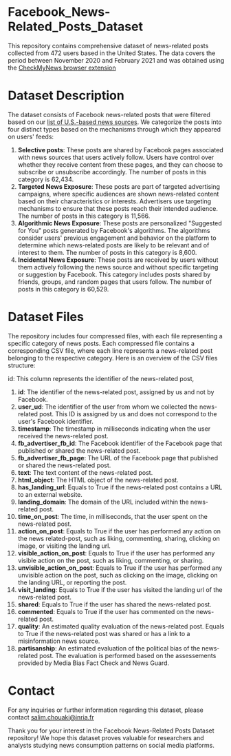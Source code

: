# Facebook_News-Related_Posts_Dataset

This repository contains comprehensive dataset of news-related posts collected from 472 users based in the United States. The data covers the period between November 2020 and February 2021 and was obtained using the [CheckMyNews browser extension](https://github.com/CHOUAKIsalim/CheckMyNews)


# Dataset Description
The dataset consists of Facebook news-related posts that were filtered based on our [list of U.S.-based news sources](https://github.com/CHOUAKIsalim/US_News_Outlets_Dataset). We categorize the posts into four distinct types based on the mechanisms through which they appeared on users' feeds: 


1. **Selective posts**: These posts are shared by Facebook pages associated with news sources that users actively follow. Users have control over whether they receive content from these pages, and they can choose to subscribe or unsubscribe accordingly. The number of posts in this category is 62,434.
2. **Targeted News Exposure**: These posts are part of targeted advertising campaigns, where specific audiences are shown news-related content based on their characteristics or interests. Advertisers use targeting mechanisms to ensure that these posts reach their intended audience. The number of posts in this category is 11,566.
3. **Algorithmic News Exposure**: These posts are personalized "Suggested for You" posts generated by Facebook's algorithms. The algorithms consider users' previous engagement and behavior on the platform to determine which news-related posts are likely to be relevant and of interest to them. The number of posts in this category is 8,600.
4. **Incidental News Exposure**: These posts are received by users without them actively following the news source and without specific targeting or suggestion by Facebook. This category includes posts shared by friends, groups, and random pages that users follow. The number of posts in this category is 60,529.


# Dataset Files

The repository includes four compressed files, with each file representing a specific category of news posts. Each compressed file contains a corresponding CSV file, where each line represents a news-related post belonging to the respective category. Here is an overview of the CSV files structure:

id: This column represents the identifier of the news-related post, 


1. **id**: The identifier of the news-related post, assigned by us and not by Facebook.
2. **user_ud**: The identifier of the user from whom we collected the news-related post. This ID is assigned by us and does not correspond to the user's Facebook identifier.
3. **timestamp**: The timestamp in milliseconds indicating when the user received the news-related post.
4. **fb_advertiser_fb_id**: The Facebook identifier of the Facebook page that published or shared the news-related post.
5. **fb_advertiser_fb_page**: The URL of the Facebook page that published or shared the news-related post.
6. **text**: The text content of the news-related post.
7. **html_object**: The HTML object of the news-related post.
8. **has_landing_url**: Equals to True if the news-related post contains a URL to an external website.
9. **landing_domain**: The domain of the URL included within the news-related post.
10. **time_on_post**: The time, in milliseconds, that the user spent on the news-related post.
11. **action_on_post**: Equals to True if the user has performed any action on the news related-post, such as liking, commenting, sharing, clicking on image, or visiting the landing url.
12. **visible_action_on_post**: Equals to True if the user has performed any visible action on the post, such as liking, commenting, or sharing.
13. **unvisible_action_on_post**: Equals to True if the user has performed any unvisible action on the post, such as clicking on the image, clicking on the landing URL,  or reporting the post.
14. **visit_landing**: Equals to True if the user has visited the landing url of the news-related post.
15. **shared**: Equals to True if the user has shared the news-related post.
16. **commented**: Equals to True if the user has commented on the news-related post.
17. **quality**: An estimated quality evaluation of the news-related post. Equals to True if the news-related post was shared or has a link to a misinformation news source.
18. **partisanship**: An estimated evaluation of the political bias of the news-related post. The evaluation is performed based on the assessements provided by Media Bias Fact Check and News Guard.



# Contact

For any inquiries or further information regarding this dataset, please contact salim.chouaki@inria.fr

Thank you for your interest in the Facebook News-Related Posts Dataset repository! We hope this dataset proves valuable for researchers and analysts studying news consumption patterns on social media platforms.


